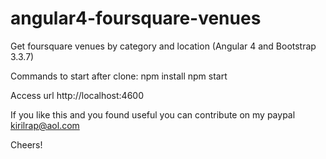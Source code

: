 # angular4-foursquare-venues
Get foursquare venues by category and location (Angular 4 and Bootstrap 3.3.7)

Commands to start after clone:
npm install
npm start

Access url http://localhost:4600

If you like this and you found useful you can contribute on my paypal kirilrap@aol.com

Cheers!

